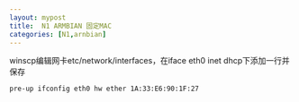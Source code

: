 ```yaml
---
layout: mypost
title:  N1 ARMBIAN 固定MAC
categories: [N1,arnbian]
---
```

winscp编辑网卡etc/network/interfaces，在iface eth0 inet dhcp下添加一行并保存

    pre-up ifconfig eth0 hw ether 1A:33:E6:90:1F:27